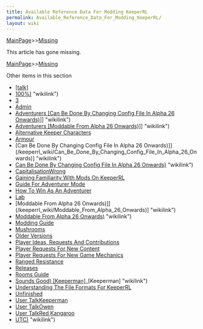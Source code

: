 ```yaml
---
title: Available Reference Data For Modding KeeperRL
permalink: Available_Reference_Data_For_Modding_KeeperRL/
layout: wiki
---
```


[MainPage](/keeperrl_wiki/ "wikilink")>>[Missing](/keeperrl_wiki/Missing "wikilink")


This article has gone missing.

[MainPage](/keeperrl_wiki/ "wikilink")>>[Missing](/keeperrl_wiki/Missing "wikilink")

Other items in this section
-    [[talk]](/keeperrl_wiki/[talk] "wikilink")
-    [100%)](/keeperrl_wiki/100%) "wikilink")
-    [3](/keeperrl_wiki/3 "wikilink")
-    [Admin](/keeperrl_wiki/Admin "wikilink")
-    [Adventurers [Can Be Done By Changing Config File In Alpha 26 Onwards)]](/keeperrl_wiki/Adventurers_[Can_Be_Done_By_Changing_Config_File_In_Alpha_26_Onwards)] "wikilink")
-    [Adventurers [Moddable From Alpha 26 Onwards)]](/keeperrl_wiki/Adventurers_[Moddable_From_Alpha_26_Onwards)] "wikilink")
-    [Alternative Keeper Characters](/keeperrl_wiki/Alternative_Keeper_Characters "wikilink")
-    [Armour](/keeperrl_wiki/Armour "wikilink")
-    [Can Be Done By Changing Config File In Alpha 26 Onwards)]](/keeperrl_wiki/Can_Be_Done_By_Changing_Config_File_In_Alpha_26_Onwards)] "wikilink")
-    [Can Be Done By Changing Config File In Alpha 26 Onwards)](/keeperrl_wiki/Can_Be_Done_By_Changing_Config_File_In_Alpha_26_Onwards) "wikilink")
-    [CapitalisationWrong](/keeperrl_wiki/CapitalisationWrong "wikilink")
-    [Gaining Familiarity With Mods On KeeperRL](/keeperrl_wiki/Gaining_Familiarity_With_Mods_On_KeeperRL "wikilink")
-    [Guide For Adventurer Mode](/keeperrl_wiki/Guide_For_Adventurer_Mode "wikilink")
-    [How To Win As An Adventurer](/keeperrl_wiki/How_To_Win_As_An_Adventurer "wikilink")
-    [Lab](/keeperrl_wiki/Lab "wikilink")
-    [Moddable From Alpha 26 Onwards)]](/keeperrl_wiki/Moddable_From_Alpha_26_Onwards)] "wikilink")
-    [Moddable From Alpha 26 Onwards)](/keeperrl_wiki/Moddable_From_Alpha_26_Onwards) "wikilink")
-    [Modding Guide](/keeperrl_wiki/Modding_Guide "wikilink")
-    [Mushrooms](/keeperrl_wiki/Mushrooms "wikilink")
-    [Older Versions](/keeperrl_wiki/Older_Versions "wikilink")
-    [Player Ideas, Requests And Contributions](/keeperrl_wiki/Player_Ideas,_Requests_And_Contributions "wikilink")
-    [Player Requests For New Content](/keeperrl_wiki/Player_Requests_For_New_Content "wikilink")
-    [Player Requests For New Game Mechanics](/keeperrl_wiki/Player_Requests_For_New_Game_Mechanics "wikilink")
-    [Ranged Resistance](/keeperrl_wiki/Ranged_Resistance "wikilink")
-    [Releases](/keeperrl_wiki/Releases "wikilink")
-    [Rooms Guide](/keeperrl_wiki/Rooms_Guide "wikilink")
-    [Sounds Good) [Keeperman]](/keeperrl_wiki/Sounds_Good)_[Keeperman] "wikilink")
-    [Understanding The File Formats For KeeperRL](/keeperrl_wiki/Understanding_The_File_Formats_For_KeeperRL "wikilink")
-    [Unfinished](/keeperrl_wiki/Unfinished "wikilink")
-    [User TalkKeeperman](/keeperrl_wiki/User_TalkKeeperman "wikilink")
-    [User TalkOwen](/keeperrl_wiki/User_TalkOwen "wikilink")
-    [User TalkRed Kangaroo](/keeperrl_wiki/User_TalkRed_Kangaroo "wikilink")
-    [UTC)](/keeperrl_wiki/UTC) "wikilink")
